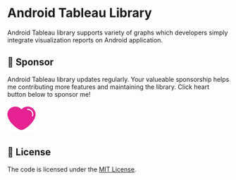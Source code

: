 # Android Tableau Library

Android Tableau library supports variety of graphs which developers simply integrate visualization reports on Android application.

## 💖 Sponsor

Android Tableau library updates regularly. Your valueable sponsorship helps me contributing more features and maintaining the library. Click heart button below to sponsor me!

[![Github Sponsorship](marketing/sponsor_iconx64.png)](https://github.com/sponsors/sung2063)

## 📝 License
 
 The code is licensed under the <a href="https://github.com/sung2063/AndroidTableauLibrary/blob/master/LICENSE">MIT License</a>.
